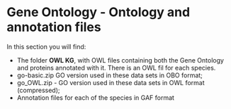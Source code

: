 # Gene Ontology - Ontology and annotation files

In this section you will find:

* The folder **OWL KG**, with OWL files containing both the Gene Ontology and proteins annotated with it. There is an OWL fil for each species.
* go-basic.zip GO version used in these data sets in OBO format;
* go_OWL.zip - GO version used in these data sets in OWL format (compressed);
* Annotation files for each of the species in GAF format
